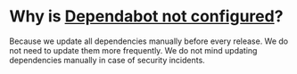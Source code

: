 
# Why is [Dependabot not configured](https://github.com/TheBestTvarynka/Dataans/pull/166)?

Because we update all dependencies manually before every release. We do not need to update them more frequently.
We do not mind updating dependencies manually in case of security incidents.
